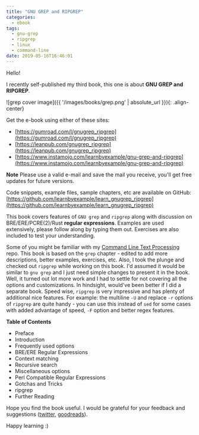 ```yaml
---
title: "GNU GREP and RIPGREP"
categories:
  - ebook
tags:
  - gnu-grep
  - ripgrep
  - linux
  - command-line
date: 2019-05-16T16:46:01
---
```


Hello!

I recently self-published my third book, this one is about **GNU GREP and RIPGREP**.

![grep cover image]({{ '/images/books/grep.png' | absolute_url }}){: .align-center}

Get the e-book using either of these sites:

* [https://gumroad.com/l/gnugrep_ripgrep](https://gumroad.com/l/gnugrep_ripgrep)
* [https://leanpub.com/gnugrep_ripgrep](https://leanpub.com/gnugrep_ripgrep)
* [https://www.instamojo.com/learnbyexample/gnu-grep-and-ripgrep](https://www.instamojo.com/learnbyexample/gnu-grep-and-ripgrep)

**Note** Please use a valid e-mail and save the mail you receive, you'll get free updates for future versions.

Code snippets, example files, sample chapters, etc are available on GitHub: [https://github.com/learnbyexample/learn_gnugrep_ripgrep](https://github.com/learnbyexample/learn_gnugrep_ripgrep)

This book covers features of `GNU grep` and `ripgrep` along with discussion on BRE/ERE/PCRE(2)/Rust **regular expressions**. Examples are used extensively, please follow along by typing them out. Exercises are also included to test your understanding.

Some of you might be familiar with my [Command Line Text Processing](https://github.com/learnbyexample/Command-line-text-processing) repo. This book is based on the `grep` chapter - edited to add more descriptions, better examples, exercises, etc. Also, I took the plunge and checked out `ripgrep` while working on this book. I'd assumed it would be similar to `gnu grep` and I just need simple changes to present it in the book. Well, it turned out lot more work and I had to settle for not covering all the options and customizations. In hindsight, would've been better if I did a separate book. Speed wise, `ripgrep` is very impressive and has plenty of additional nice features. For example: the multiline `-U` and replace `-r` options of `ripgrep` are quite handy - you can use this instead of `sed` for some cases with added advantage of speed, `-F` option and better regex features.

**Table of Contents**

* Preface
* Introduction
* Frequently used options
* BRE/ERE Regular Expressions
* Context matching
* Recursive search
* Miscellaneous options
* Perl Compatible Regular Expressions
* Gotchas and Tricks
* ripgrep
* Further Reading

Hope you find the book useful. I would be grateful for your feedback and suggestions ([twitter](https://twitter.com/learn_byexample), [goodreads](https://www.goodreads.com/book/show/47406700-gnu-grep-and-ripgrep)).

Happy learning :)

